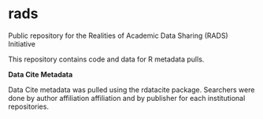 # rads
Public repository for the Realities of Academic Data Sharing (RADS) Initiative 


This repository contains code and data for R metadata pulls. 

**Data Cite Metadata**

Data Cite metadata was pulled using the rdatacite package. Searchers were done by author affiliation affiliation and by publisher for each institutional repositories. 
